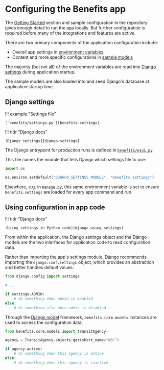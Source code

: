 # Configuring the Benefits app

The [Getting Started][getting-started] section and sample configuration in the repository gives enough detail to
run the app locally. But further configuration is required before many of the integrations and features are active.

There are two primary components of the application configuration include:

- Overall app settings in [environment variables][env-vars]
- Content and more specific configurations in [sample models][data]

The majority (but not all) of the environment variables are read into [Django settings](#django-settings) during application
startup.

The sample models are also loaded into and seed Django's database at application startup time.

## Django settings

!!! example "Settings file"

    [`benefits/settings.py`][benefits-settings]

!!! tldr "Django docs"

    [Django settings][django-settings]

The Django entrypoint for production runs is defined in [`benefits/wsgi.py`][benefits-wsgi].

This file names the module that tells Django which settings file to use:

```python
import os

os.environ.setdefault("DJANGO_SETTINGS_MODULE", "benefits.settings")
```

Elsewhere, e.g. in [`manage.py`][benefits-manage], this same environment variable is set to ensure `benefits.settings`
are loaded for every app command and run.

## Using configuration in app code

!!! tldr "Django docs"

    [Using settings in Python code][django-using-settings]

From within the application, the Django settings object and the Django models are the two interfaces for application code to
read configuration data.

Rather than importing the app's settings module, Django recommends importing the `django.conf.settings` object, which provides
an abstraction and better handles default values:

```python
from django.config import settings

# ...

if settings.ADMIN:
    # do something when admin is enabled
else:
    # do something else when admin is disabled
```

Through the [Django model][django-model] framework, `benefits.core.models` instances are used to access the configuration data:

```python
from benefits.core.models import TransitAgency

agency = TransitAgency.objects.get(short_name="ABC")

if agency.active:
    # do something when this agency is active
else:
    # do something when this agency is inactive
```

[benefits-manage]: https://github.com/cal-itp/benefits/blob/dev/manage.py
[benefits-settings]: https://github.com/cal-itp/benefits/blob/dev/benefits/settings.py
[benefits-wsgi]: https://github.com/cal-itp/benefits/blob/dev/benefits/wsgi.py
[django-model]: https://docs.djangoproject.com/en/4.0/topics/db/models/
[django-settings]: https://docs.djangoproject.com/en/4.0/topics/settings/
[django-using-settings]: https://docs.djangoproject.com/en/4.0/topics/settings/#using-settings-in-python-code
[env-vars]: environment-variables.md
[data]: data.md
[getting-started]: ../getting-started/README.md
